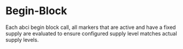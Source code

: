# Begin-Block

Each abci begin block call, all markers that are active and have a fixed supply
are evaluated to ensure configured supply level matches actual supply levels.